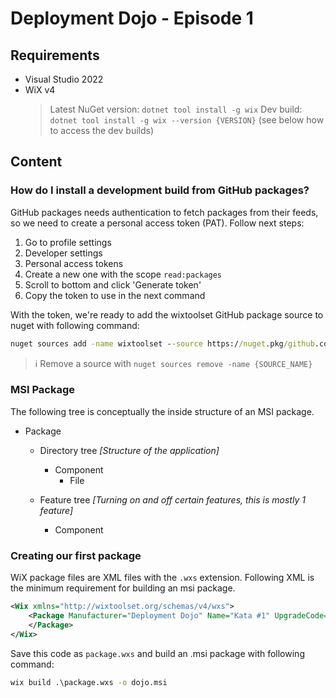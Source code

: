 # Deployment Dojo - Episode 1

## Requirements

* Visual Studio 2022
* WiX v4
    > Latest NuGet version: `dotnet tool install -g wix`
    > Dev build: `dotnet tool install -g wix --version {VERSION}` (see below how to access the dev builds)

## Content

### How do I install a development build from GitHub packages?

GitHub packages needs authentication to fetch packages from their feeds, so we need to create a personal access token (PAT). Follow next steps:

1. Go to profile settings
2. Developer settings
3. Personal access tokens
4. Create a new one with the scope `read:packages`
5. Scroll to bottom and click 'Generate token'
6. Copy the token to use in the next command

With the token, we're ready to add the wixtoolset GitHub package source to nuget with following command:

```cmd
nuget sources add -name wixtoolset --source https://nuget.pkg/github.com/wixtoolset/index.json --username {GITHUB_USERNAME} --password {PERSONAL_ACCESS_TOKEN}
```

> :information_source: Remove a source with `nuget sources remove -name {SOURCE_NAME}`

### MSI Package

The following tree is conceptually the inside structure of an MSI package.

* Package
  * Directory tree *[Structure of the application]*
    * Component
      * File
  
  * Feature tree *[Turning on and off certain features, this is mostly 1 feature]*
    * Component

### Creating our first package

WiX package files are XML files with the `.wxs` extension. Following XML is the minimum requirement for building an msi package.

```xml
<Wix xmlns="http://wixtoolset.org/schemas/v4/wxs">
    <Package Manufacturer="Deployment Dojo" Name="Kata #1" UpgradeCode="9a1e69eb-4fa4-40e7-9827-43eb2139f5f5" Version="0.9">
    </Package>
</Wix>
```

Save this code as `package.wxs` and build an .msi package with following command:

```cmd
wix build .\package.wxs -o dojo.msi
```